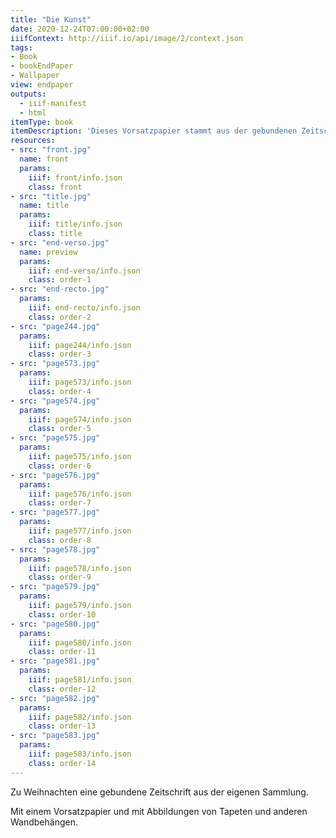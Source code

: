```yaml
---
title: "Die Kunst"
date: 2020-12-24T07:00:00+02:00
iiifContext: http://iiif.io/api/image/2/context.json
tags:
- Book
- bookEndPaper
- Wallpaper
view: endpaper
outputs:
  - iiif-manifest
  - html
itemType: book
itemDescription: 'Dieses Vorsatzpapier stammt aus der gebundenen Zeitschrift "Die Kunst - Monatshefte für freie und angewandte Kunst", 25. Band, 27. Jahrgang, erschienen 1912 bei Bruckmann, München. <a class="worldcat" href="http://www.worldcat.org/oclc/442388049">&nbsp;</a>'
resources:
- src: "front.jpg"
  name: front
  params:
    iiif: front/info.json
    class: front
- src: "title.jpg"
  name: title
  params:
    iiif: title/info.json
    class: title
- src: "end-verso.jpg"
  name: preview
  params:
    iiif: end-verso/info.json
    class: order-1
- src: "end-recto.jpg"
  params:
    iiif: end-recto/info.json
    class: order-2
- src: "page244.jpg"
  params:
    iiif: page244/info.json
    class: order-3
- src: "page573.jpg"
  params:
    iiif: page573/info.json
    class: order-4
- src: "page574.jpg"
  params:
    iiif: page574/info.json
    class: order-5
- src: "page575.jpg"
  params:
    iiif: page575/info.json
    class: order-6
- src: "page576.jpg"
  params:
    iiif: page576/info.json
    class: order-7
- src: "page577.jpg"
  params:
    iiif: page577/info.json
    class: order-8
- src: "page578.jpg"
  params:
    iiif: page578/info.json
    class: order-9
- src: "page579.jpg"
  params:
    iiif: page579/info.json
    class: order-10
- src: "page580.jpg"
  params:
    iiif: page580/info.json
    class: order-11
- src: "page581.jpg"
  params:
    iiif: page581/info.json
    class: order-12
- src: "page582.jpg"
  params:
    iiif: page582/info.json
    class: order-13
- src: "page583.jpg"
  params:
    iiif: page583/info.json
    class: order-14
---
```


Zu Weihnachten eine gebundene Zeitschrift aus der eigenen Sammlung.
<!--more-->
Mit einem Vorsatzpapier und mit Abbildungen von Tapeten und anderen Wandbehängen.
